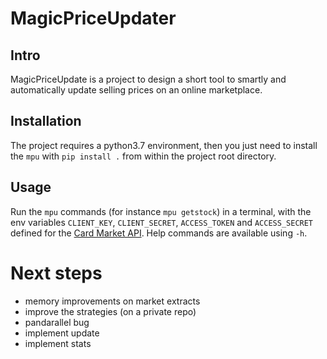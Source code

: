 # MagicPriceUpdater

## Intro

MagicPriceUpdate is a project to design a short tool to smartly and automatically
update selling prices on an online marketplace.

## Installation

The project requires a python3.7 environment, then you just need to 
install the `mpu` with `pip install .` from within the project root directory.

## Usage

Run the `mpu` commands (for instance `mpu getstock`) in a terminal, 
with the env variables `CLIENT_KEY`, 
`CLIENT_SECRET`, `ACCESS_TOKEN` and `ACCESS_SECRET` defined for the 
[Card Market API](https://api.cardmarket.com/ws/documentation/API_Main_Page).
Help commands are available using `-h`.

# Next steps
- memory improvements on market extracts
- improve the strategies (on a private repo)
- pandarallel bug
- implement update
- implement stats
